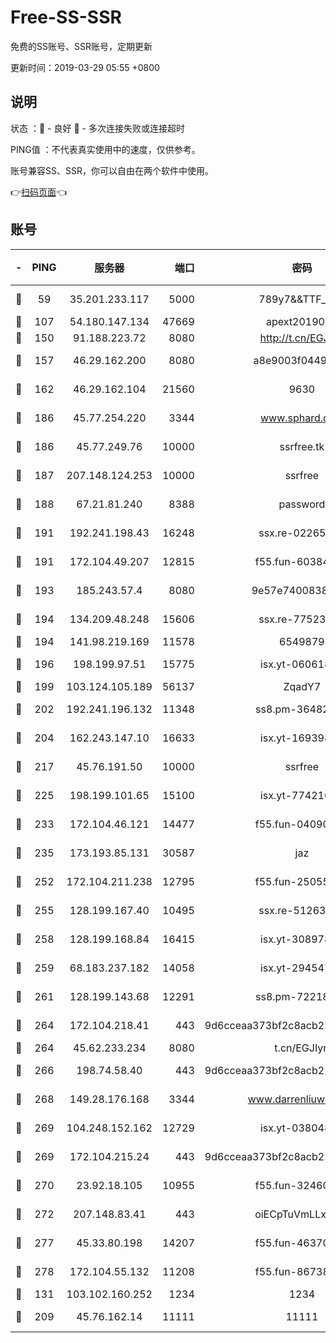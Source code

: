 # Free-SS-SSR

免费的SS账号、SSR账号，定期更新

更新时间：2019-03-29 05:55 +0800

## 说明

状态     ：🙂 - 良好 🙁 - 多次连接失败或连接超时

PING值   ：不代表真实使用中的速度，仅供参考。

账号兼容SS、SSR，你可以自由在两个软件中使用。

👉[扫码页面](https://liesauer.github.io/Free-SS-SSR/)👈

## 账号

|-|PING|服务器|端口|密码|加密方式|区域|
|:----:|:----:|:-----:|-----:|:----:|:----:|:----:|
|🙂|59|35.201.233.117|5000|789y7&&TTF_+><|aes-256-cfb|US|
|🙂|107|54.180.147.134|47669|apext2019001|chacha20|KR|
|🙂|150|91.188.223.72|8080|http://t.cn/EGJIyrl|rc4-md5|RU|
|🙂|157|46.29.162.200|8080|a8e9003f0449cea5|chacha20-ietf|RU|
|🙂|162|46.29.162.104|21560|9630|aes-128-ctr|RU|
|🙂|186|45.77.254.220|3344|www.sphard.com|aes-256-cfb|SG|
|🙂|186|45.77.249.76|10000|ssrfree.tk|aes-256-cfb|SG|
|🙂|187|207.148.124.253|10000|ssrfree|aes-256-cfb|SG|
|🙂|188|67.21.81.240|8388|password|aes-256-cfb|US|
|🙂|191|192.241.198.43|16248|ssx.re-02265507|aes-256-cfb|US|
|🙂|191|172.104.49.207|12815|f55.fun-60384843|aes-256-cfb|SG|
|🙂|193|185.243.57.4|8080|9e57e7400838a01e|chacha20-ietf|US|
|🙂|194|134.209.48.248|15606|ssx.re-77523677|aes-256-cfb|US|
|🙂|194|141.98.219.169|11578|6549879|chacha20|US|
|🙂|196|198.199.97.51|15775|isx.yt-06061860|aes-256-cfb|US|
|🙂|199|103.124.105.189|56137|ZqadY7|chacha20|US|
|🙂|202|192.241.196.132|11348|ss8.pm-36482567|aes-256-cfb|US|
|🙂|204|162.243.147.10|16633|isx.yt-16939804|aes-256-cfb|US|
|🙂|217|45.76.191.50|10000|ssrfree|aes-256-cfb|SG|
|🙂|225|198.199.101.65|15100|isx.yt-77421090|aes-256-cfb|US|
|🙂|233|172.104.46.121|14477|f55.fun-04090442|aes-256-cfb|SG|
|🙂|235|173.193.85.131|30587|jaz|aes-256-cfb|US|
|🙂|252|172.104.211.238|12795|f55.fun-25055177|aes-256-cfb|US|
|🙂|255|128.199.167.40|10495|ssx.re-51263032|aes-256-cfb|SG|
|🙂|258|128.199.168.84|16415|isx.yt-30897895|aes-256-cfb|SG|
|🙂|259|68.183.237.182|14058|isx.yt-29454762|aes-256-cfb|SG|
|🙂|261|128.199.143.68|12291|ss8.pm-72218941|aes-256-cfb|SG|
|🙂|264|172.104.218.41|443|9d6cceaa373bf2c8acb22e60b6a58be6|aes-256-cfb|US|
|🙂|264|45.62.233.234|8080|t.cn/EGJIyrl|rc4-md5|CA|
|🙂|266|198.74.58.40|443|9d6cceaa373bf2c8acb22e60b6a58be6|aes-256-cfb|US|
|🙂|268|149.28.176.168|3344|www.darrenliuwei.com|aes-256-cfb|AU|
|🙂|269|104.248.152.162|12729|isx.yt-03804841|aes-256-cfb|SG|
|🙂|269|172.104.215.24|443|9d6cceaa373bf2c8acb22e60b6a58be6|aes-256-cfb|US|
|🙂|270|23.92.18.105|10955|f55.fun-32460118|aes-256-cfb|US|
|🙂|272|207.148.83.41|443|oiECpTuVmLLxk4Ts|aes-256-cfb|AU|
|🙂|277|45.33.80.198|14207|f55.fun-46370894|aes-256-cfb|US|
|🙂|278|172.104.55.132|11208|f55.fun-86738977|aes-256-cfb|SG|
|🙂|131|103.102.160.252|1234|1234|rc4-md5|JP|
|🙂|209|45.76.162.14|11111|11111|aes-256-cfb|SG|
